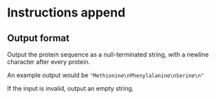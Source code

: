# Instructions append

## Output format

Output the protein sequence as a null-terminated string, with a newline character after every protein.

An example output would be `"Methionine\nPhenylalanine\nSerine\n"`

If the input is invalid, output an empty string.
